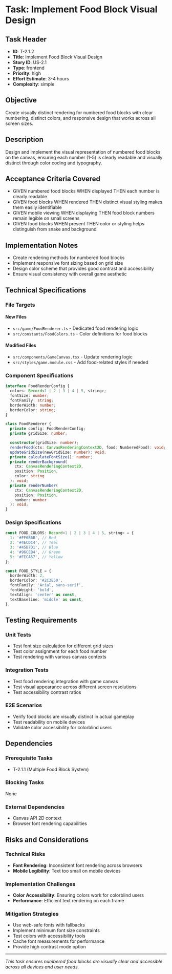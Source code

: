 # Task: Implement Food Block Visual Design

## Task Header

- **ID**: T-2.1.2
- **Title**: Implement Food Block Visual Design
- **Story ID**: US-2.1
- **Type**: frontend
- **Priority**: high
- **Effort Estimate**: 3-4 hours
- **Complexity**: simple

## Objective

Create visually distinct rendering for numbered food blocks with clear numbering, distinct colors, and responsive design that works across all screen sizes.

## Description

Design and implement the visual representation of numbered food blocks on the canvas, ensuring each number (1-5) is clearly readable and visually distinct through color coding and typography.

## Acceptance Criteria Covered

- GIVEN numbered food blocks WHEN displayed THEN each number is clearly readable
- GIVEN food blocks WHEN rendered THEN distinct visual styling makes them easily identifiable
- GIVEN mobile viewing WHEN displaying THEN food block numbers remain legible on small screens
- GIVEN food blocks WHEN present THEN color or styling helps distinguish from snake and background

## Implementation Notes

- Create rendering methods for numbered food blocks
- Implement responsive font sizing based on grid size
- Design color scheme that provides good contrast and accessibility
- Ensure visual consistency with overall game aesthetic

## Technical Specifications

### File Targets

#### New Files

- `src/game/FoodRenderer.ts` - Dedicated food rendering logic
- `src/constants/FoodColors.ts` - Color definitions for food blocks

#### Modified Files

- `src/components/GameCanvas.tsx` - Update rendering logic
- `src/styles/game.module.css` - Add food-related styles if needed

### Component Specifications

```typescript
interface FoodRenderConfig {
  colors: Record<1 | 2 | 3 | 4 | 5, string>;
  fontSize: number;
  fontFamily: string;
  borderWidth: number;
  borderColor: string;
}

class FoodRenderer {
  private config: FoodRenderConfig;
  private gridSize: number;

  constructor(gridSize: number);
  renderFood(ctx: CanvasRenderingContext2D, food: NumberedFood): void;
  updateGridSize(newGridSize: number): void;
  private calculateFontSize(): number;
  private renderBackground(
    ctx: CanvasRenderingContext2D,
    position: Position,
    color: string
  ): void;
  private renderNumber(
    ctx: CanvasRenderingContext2D,
    position: Position,
    number: number
  ): void;
}
```

### Design Specifications

```typescript
const FOOD_COLORS: Record<1 | 2 | 3 | 4 | 5, string> = {
  1: '#FF6B6B', // Red
  2: '#4ECDC4', // Teal
  3: '#45B7D1', // Blue
  4: '#96CEB4', // Green
  5: '#FECA57', // Yellow
};

const FOOD_STYLE = {
  borderWidth: 2,
  borderColor: '#2C3E50',
  fontFamily: 'Arial, sans-serif',
  fontWeight: 'bold',
  textAlign: 'center' as const,
  textBaseline: 'middle' as const,
};
```

## Testing Requirements

### Unit Tests

- Test font size calculation for different grid sizes
- Test color assignment for each food number
- Test rendering with various canvas contexts

### Integration Tests

- Test food rendering integration with game canvas
- Test visual appearance across different screen resolutions
- Test accessibility contrast ratios

### E2E Scenarios

- Verify food blocks are visually distinct in actual gameplay
- Test readability on mobile devices
- Validate color accessibility for colorblind users

## Dependencies

### Prerequisite Tasks

- T-2.1.1 (Multiple Food Block System)

### Blocking Tasks

None

### External Dependencies

- Canvas API 2D context
- Browser font rendering capabilities

## Risks and Considerations

### Technical Risks

- **Font Rendering**: Inconsistent font rendering across browsers
- **Mobile Legibility**: Text too small on mobile devices

### Implementation Challenges

- **Color Accessibility**: Ensuring colors work for colorblind users
- **Performance**: Efficient text rendering on each frame

### Mitigation Strategies

- Use web-safe fonts with fallbacks
- Implement minimum font size constraints
- Test colors with accessibility tools
- Cache font measurements for performance
- Provide high contrast mode option

---

_This task ensures numbered food blocks are visually clear and accessible across all devices and user needs._
